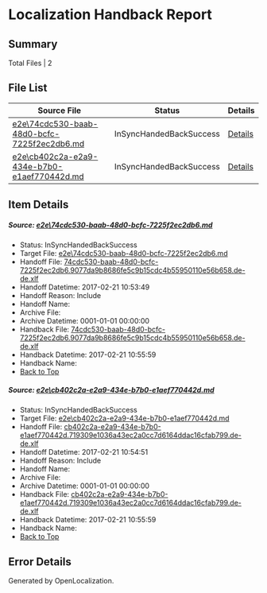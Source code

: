 # <a name='report-top'></a> Localization Handback Report

## Summary
 Total Files | 2

## File List
 Source File | Status | Details 
 ----------- | ------ | ------- 
 [e2e\74cdc530-baab-48d0-bcfc-7225f2ec2db6.md](https://github.com/OpenLocalizationTestOrg/ol-test4/blob/38851cd5739def7b5439d3fce9fbb01f344660a8/e2e/74cdc530-baab-48d0-bcfc-7225f2ec2db6.md) | InSyncHandedBackSuccess | [Details](#1ee3e96fb8099941cb002df2d7580abd6f9d44321)
 [e2e\cb402c2a-e2a9-434e-b7b0-e1aef770442d.md](https://github.com/OpenLocalizationTestOrg/ol-test4/blob/38851cd5739def7b5439d3fce9fbb01f344660a8/e2e/cb402c2a-e2a9-434e-b7b0-e1aef770442d.md) | InSyncHandedBackSuccess | [Details](#19570cee84196c34432ca9b4ca0170b580ce43952)

## Item Details
##### <a name='1ee3e96fb8099941cb002df2d7580abd6f9d44321'></a> Source: [e2e\74cdc530-baab-48d0-bcfc-7225f2ec2db6.md](https://github.com/OpenLocalizationTestOrg/ol-test4/blob/38851cd5739def7b5439d3fce9fbb01f344660a8/e2e/74cdc530-baab-48d0-bcfc-7225f2ec2db6.md)
* Status: InSyncHandedBackSuccess
* Target File: [e2e\74cdc530-baab-48d0-bcfc-7225f2ec2db6.md](https://github.com/OpenLocalizationTestOrg/ol-test4-dede/blob/cb7efd0df2284063bce2e45b3866cb9e235d0054/e2e/74cdc530-baab-48d0-bcfc-7225f2ec2db6.md)
* Handoff File: [74cdc530-baab-48d0-bcfc-7225f2ec2db6.9077da9b8686fe5c9b15cdc4b55950110e56b658.de-de.xlf](https://github.com/OpenLocalizationTestOrg/ol-test4-handoff/blob/d275ca35ad3875ae6aaf9b4087899e55b2bf34af/ol-handoff/OpenLocalizationTestOrg/ol-test4-dede/xinjiang/ht/74cdc530-baab-48d0-bcfc-7225f2ec2db6.9077da9b8686fe5c9b15cdc4b55950110e56b658.de-de.xlf)
* Handoff Datetime: 2017-02-21 10:53:49
* Handoff Reason: Include
* Handoff Name: 
* Archive File: 
* Archive Datetime: 0001-01-01 00:00:00
* Handback File: [74cdc530-baab-48d0-bcfc-7225f2ec2db6.9077da9b8686fe5c9b15cdc4b55950110e56b658.de-de.xlf](https://github.com/OpenLocalizationTestOrg/ol-test4-handback/blob/34128c7e3e236b4fc82562415a2cad0d21bc6de1/ol-handback/OpenLocalizationTestOrg/ol-test4-dede/xinjiang/ht/74cdc530-baab-48d0-bcfc-7225f2ec2db6.9077da9b8686fe5c9b15cdc4b55950110e56b658.de-de.xlf)
* Handback Datetime: 2017-02-21 10:55:59
* Handback Name: 
* [Back to Top](#report-top)

##### <a name='19570cee84196c34432ca9b4ca0170b580ce43952'></a> Source: [e2e\cb402c2a-e2a9-434e-b7b0-e1aef770442d.md](https://github.com/OpenLocalizationTestOrg/ol-test4/blob/38851cd5739def7b5439d3fce9fbb01f344660a8/e2e/cb402c2a-e2a9-434e-b7b0-e1aef770442d.md)
* Status: InSyncHandedBackSuccess
* Target File: [e2e\cb402c2a-e2a9-434e-b7b0-e1aef770442d.md](https://github.com/OpenLocalizationTestOrg/ol-test4-dede/blob/cb7efd0df2284063bce2e45b3866cb9e235d0054/e2e/cb402c2a-e2a9-434e-b7b0-e1aef770442d.md)
* Handoff File: [cb402c2a-e2a9-434e-b7b0-e1aef770442d.719309e1036a43ec2a0cc7d6164ddac16cfab799.de-de.xlf](https://github.com/OpenLocalizationTestOrg/ol-test4-handoff/blob/7d330231c82df0325eee82c692b75e103a13956e/ol-handoff/OpenLocalizationTestOrg/ol-test4-dede/xinjiang/ht/cb402c2a-e2a9-434e-b7b0-e1aef770442d.719309e1036a43ec2a0cc7d6164ddac16cfab799.de-de.xlf)
* Handoff Datetime: 2017-02-21 10:54:51
* Handoff Reason: Include
* Handoff Name: 
* Archive File: 
* Archive Datetime: 0001-01-01 00:00:00
* Handback File: [cb402c2a-e2a9-434e-b7b0-e1aef770442d.719309e1036a43ec2a0cc7d6164ddac16cfab799.de-de.xlf](https://github.com/OpenLocalizationTestOrg/ol-test4-handback/blob/34128c7e3e236b4fc82562415a2cad0d21bc6de1/ol-handback/OpenLocalizationTestOrg/ol-test4-dede/xinjiang/ht/cb402c2a-e2a9-434e-b7b0-e1aef770442d.719309e1036a43ec2a0cc7d6164ddac16cfab799.de-de.xlf)
* Handback Datetime: 2017-02-21 10:55:59
* Handback Name: 
* [Back to Top](#report-top)


## Error Details

Generated by OpenLocalization.
